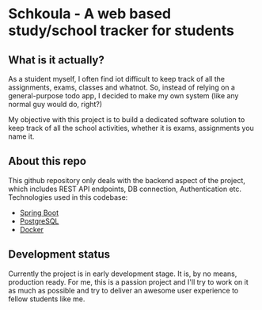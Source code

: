 # Schkoula - A web based study/school tracker for students

## What is it actually?
As a stuident myself, I often find iot difficult to keep track of all the assignments, exams, classes and whatnot. So, instead of relying on a general-purpose todo app, I decided to make my own system (like any normal guy would do, right?)

My objective with this project is to build a dedicated software solution to keep track of all the school activities, whether it is exams, assignments you name it.

## About this repo
This github repository only deals with the backend aspect of the project, which includes REST API endpoints, DB connection, Authentication etc. Technologies used in this codebase:
- [Spring Boot](https://spring.io/)
- [PostgreSQL](https://www.postgresql.org/)
- [Docker](https://www.docker.com/)

## Development status
Currently the project is in early development stage. It is, by no means, production ready. For me, this is a passion project and I'll try to work on it as much as possible and try to deliver an awesome user experience to fellow students like me.